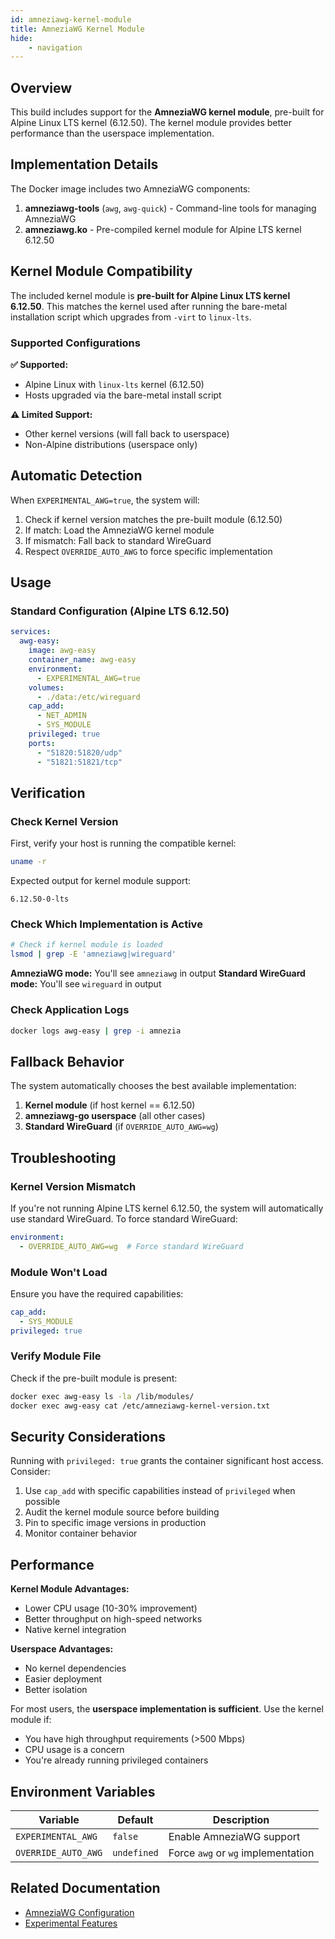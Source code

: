 ```yaml
---
id: amneziawg-kernel-module
title: AmneziaWG Kernel Module
hide:
    - navigation
---
```


## Overview

This build includes support for the **AmneziaWG kernel module**, pre-built for Alpine Linux LTS kernel (6.12.50). The kernel module provides better performance than the userspace implementation.

## Implementation Details

The Docker image includes two AmneziaWG components:

1. **amneziawg-tools** (`awg`, `awg-quick`) - Command-line tools for managing AmneziaWG
2. **amneziawg.ko** - Pre-compiled kernel module for Alpine LTS kernel 6.12.50

## Kernel Module Compatibility

The included kernel module is **pre-built for Alpine Linux LTS kernel 6.12.50**. This matches the kernel used after running the bare-metal installation script which upgrades from `-virt` to `linux-lts`.

### Supported Configurations

**✅ Supported:**
- Alpine Linux with `linux-lts` kernel (6.12.50)
- Hosts upgraded via the bare-metal install script

**⚠️ Limited Support:**
- Other kernel versions (will fall back to userspace)
- Non-Alpine distributions (userspace only)

## Automatic Detection

When `EXPERIMENTAL_AWG=true`, the system will:

1. Check if kernel version matches the pre-built module (6.12.50)
2. If match: Load the AmneziaWG kernel module
3. If mismatch: Fall back to standard WireGuard
4. Respect `OVERRIDE_AUTO_AWG` to force specific implementation

## Usage

### Standard Configuration (Alpine LTS 6.12.50)

```yaml
services:
  awg-easy:
    image: awg-easy
    container_name: awg-easy
    environment:
      - EXPERIMENTAL_AWG=true
    volumes:
      - ./data:/etc/wireguard
    cap_add:
      - NET_ADMIN
      - SYS_MODULE
    privileged: true
    ports:
      - "51820:51820/udp"
      - "51821:51821/tcp"
```


## Verification

### Check Kernel Version

First, verify your host is running the compatible kernel:

```bash
uname -r
```

Expected output for kernel module support:
```
6.12.50-0-lts
```

### Check Which Implementation is Active

```bash
# Check if kernel module is loaded
lsmod | grep -E 'amneziawg|wireguard'
```

**AmneziaWG mode:** You'll see `amneziawg` in output
**Standard WireGuard mode:** You'll see `wireguard` in output

### Check Application Logs

```bash
docker logs awg-easy | grep -i amnezia
```

## Fallback Behavior

The system automatically chooses the best available implementation:

1. **Kernel module** (if host kernel == 6.12.50)
2. **amneziawg-go userspace** (all other cases)
3. **Standard WireGuard** (if `OVERRIDE_AUTO_AWG=wg`)

## Troubleshooting

### Kernel Version Mismatch

If you're not running Alpine LTS kernel 6.12.50, the system will automatically use standard WireGuard. To force standard WireGuard:

```yaml
environment:
  - OVERRIDE_AUTO_AWG=wg  # Force standard WireGuard
```

### Module Won't Load

Ensure you have the required capabilities:

```yaml
cap_add:
  - SYS_MODULE
privileged: true
```

### Verify Module File

Check if the pre-built module is present:

```bash
docker exec awg-easy ls -la /lib/modules/
docker exec awg-easy cat /etc/amneziawg-kernel-version.txt
```

## Security Considerations

Running with `privileged: true` grants the container significant host access. Consider:

1. Use `cap_add` with specific capabilities instead of `privileged` when possible
2. Audit the kernel module source before building
3. Pin to specific image versions in production
4. Monitor container behavior

## Performance

**Kernel Module Advantages:**
- Lower CPU usage (10-30% improvement)
- Better throughput on high-speed networks
- Native kernel integration

**Userspace Advantages:**
- No kernel dependencies
- Easier deployment
- Better isolation

For most users, the **userspace implementation is sufficient**. Use the kernel module if:

- You have high throughput requirements (>500 Mbps)
- CPU usage is a concern
- You're already running privileged containers

## Environment Variables

| Variable | Default | Description |
|----------|---------|-------------|
| `EXPERIMENTAL_AWG` | `false` | Enable AmneziaWG support |
| `OVERRIDE_AUTO_AWG` | `undefined` | Force `awg` or `wg` implementation |

## Related Documentation

- [AmneziaWG Configuration](./amnezia.md)
- [Experimental Features](./experimental-config.md)
